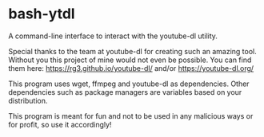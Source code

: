 # bash-ytdl
A command-line interface to interact with the youtube-dl utility.

Special thanks to the team at youtube-dl for creating such an amazing tool. Without you this project of mine would not even be possible. 
You can find them here:
https://rg3.github.io/youtube-dl/ and/or 
https://youtube-dl.org/

This program uses wget, ffmpeg and youtube-dl as dependencies. Other dependencies such as package managers are variables
based on your distribution.

This program is meant for fun and not to be used in any malicious ways or for profit, so use it accordingly!
